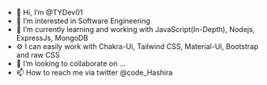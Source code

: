 - 👋 Hi, I’m @TYDev01
- 👀 I’m interested in Software Engineering
- 🌱 I’m currently learning and working with JavaScript(In-Depth), Nodejs, ExpressJs, MongoDB
- ⚙️ I can easily work with Chakra-Ui, Tailwind CSS, Material-Ui, Bootstrap and raw CSS
- 💞️ I’m looking to collaborate on ...
- 📫 How to reach me via twitter @code_Hashira

<!---
TYDev01/TYDev01 is a ✨ special ✨ repository because its `README.md` (this file) appears on your GitHub profile.
You can click the Preview link to take a look at your changes.
--->
